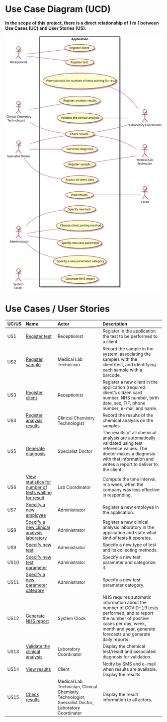 # Use Case Diagram (UCD)

**In the scope of this project, there is a direct relationship of _1 to 1_ between Use Cases (UC) and User Stories (US).**

![Use Case Diagram](UCD.svg)


# Use Cases / User Stories
| UC/US  | Name | Actor | Description                   
|:----|:------------------------------------------------------------------------|:---|:----|
| US1 | [Register test](US1.md)| Receptionist | Register in the application the test to be performed to a client. |
| US2 | [Register sample](US2.md)| Medical Lab Technician | Record the sample in the system, associating the samples with the client/test, and identifying each sample with a barcode. |
| US3 | [Register client](US3.md)| Receptionist | Register a new client in the application (required client’s citizen card number, NHS number, birth date, sex, TIF, phone number, e-mail and name. |
| US4 | [Register analysis results](US4.md)| Clinical Chemistry Technologist | Record the results of the chemical analysis on the samples. |
| US5 | [Generate diagnosis](US5.md) | Specialist Doctor | The results of all chemical analysis are automatically validated using test reference values. The doctor makes a diagnosis with that information and writes a report to deliver to the client. |
| US6 | [View statistics for number of tests waiting for result](US6.md) | Lab Coordinator | Compute the time interval, in a week, when the company was less effective in responding. |
| US7 | [Specify a new employee](US7/US7.md) | Administrator | Register a new employee in the application. |
| US8 | [Specify a new clinical analysis laboratory](US8.md) | Administrator | Register a new clinical analysis laboratory in the application and state what kind of tests it operates. |
| US9 | [Specify new test](US9.md) | Administrator | Specify a new type of test and its collecting methods. |
| US10 | [Specify new test parameter](US10.md) | Administrator | Specify a new test parameter and categorize it. |
| US11 | [Specify a new parameter category](US11.md) | Administrator | Specify a new test parameter category. |
| US12 | [Generate NHS report](US12.md) | System Clock | NHS requires automatic information about the number of COVID-19 tests performed, and to report the number of positive cases per day, week, month and year, generate forecasts and generate daily reports. |
| US13 | [Validate the clinical analysis](US13.md) | Laboratory Coordinator | Display the chemical test/result and associated diagnosis for validation. |
| US14 | [View results](US14.md) | Client  | Notify by SMS and e-mail when results are available. Display the results. |
| US15 | [Check results](US15.md) | Medical Lab Technician, Clinical Chemistry Technologist, Specialist Doctor, Laboratory Coordinator | Display the result information to all actors. |
